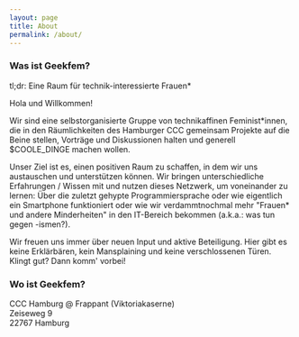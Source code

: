 ```yaml
---
layout: page
title: About
permalink: /about/
---
```


### Was ist Geekfem?
tl;dr: Eine Raum für technik-interessierte Frauen*

Hola und Willkommen!

Wir sind eine selbstorganisierte Gruppe von technikaffinen Feminist*innen, die in den Räumlichkeiten
des Hamburger CCC gemeinsam Projekte auf die Beine stellen, Vorträge und Diskussionen halten und
generell $COOLE_DINGE machen wollen.

Unser Ziel ist es, einen positiven Raum zu schaffen, in dem wir uns austauschen und unterstützen können. Wir bringen unterschiedliche Erfahrungen / Wissen mit und nutzen dieses Netzwerk, um voneinander zu lernen: Über die zuletzt gehypte Programmiersprache oder wie eigentlich ein Smartphone funktioniert oder wie wir verdammtnochmal mehr "Frauen* und andere Minderheiten" in den IT-Bereich bekommen (a.k.a.: was tun gegen -ismen?).

Wir freuen uns immer über neuen Input und aktive Beteiligung. Hier gibt es keine Erklärbären, kein Mansplaining und keine verschlossenen Türen. Klingt gut? Dann komm' vorbei!

### Wo ist Geekfem?

CCC Hamburg @ Frappant (Viktoriakaserne) <br>
Zeiseweg 9 <br>
22767 Hamburg 

